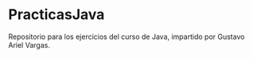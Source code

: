 # PracticasJava

Repositorio para los ejercicios del curso de Java, impartido por Gustavo Ariel Vargas.
